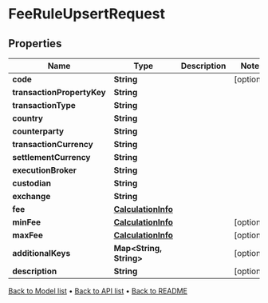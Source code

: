 

# FeeRuleUpsertRequest


## Properties

| Name | Type | Description | Notes |
|------------ | ------------- | ------------- | -------------|
|**code** | **String** |  |  [optional] |
|**transactionPropertyKey** | **String** |  |  |
|**transactionType** | **String** |  |  |
|**country** | **String** |  |  |
|**counterparty** | **String** |  |  |
|**transactionCurrency** | **String** |  |  |
|**settlementCurrency** | **String** |  |  |
|**executionBroker** | **String** |  |  |
|**custodian** | **String** |  |  |
|**exchange** | **String** |  |  |
|**fee** | [**CalculationInfo**](CalculationInfo.md) |  |  |
|**minFee** | [**CalculationInfo**](CalculationInfo.md) |  |  [optional] |
|**maxFee** | [**CalculationInfo**](CalculationInfo.md) |  |  [optional] |
|**additionalKeys** | **Map&lt;String, String&gt;** |  |  [optional] |
|**description** | **String** |  |  [optional] |



[Back to Model list](../README.md#documentation-for-models) &#8226; [Back to API list](../README.md#documentation-for-api-endpoints) &#8226; [Back to README](../README.md)


